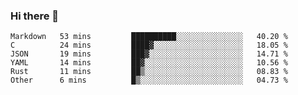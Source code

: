 ### Hi there 👋

<!--
**WShiBin/WShiBin** is a ✨ _special_ ✨ repository because its `README.md` (this file) appears on your GitHub profile.

Here are some ideas to get you started:

- 🔭 I’m currently working on ...
- 🌱 I’m currently learning ...
- 👯 I’m looking to collaborate on ...
- 🤔 I’m looking for help with ...
- 💬 Ask me about ...
- 📫 How to reach me: ...
- 😄 Pronouns: ...
- ⚡ Fun fact: ...
-->

<!--START_SECTION:waka-->

```text
Markdown   53 mins         ██████████░░░░░░░░░░░░░░░   40.20 %
C          24 mins         ████▓░░░░░░░░░░░░░░░░░░░░   18.05 %
JSON       19 mins         ███▓░░░░░░░░░░░░░░░░░░░░░   14.71 %
YAML       14 mins         ██▓░░░░░░░░░░░░░░░░░░░░░░   10.56 %
Rust       11 mins         ██▒░░░░░░░░░░░░░░░░░░░░░░   08.83 %
Other      6 mins          █▒░░░░░░░░░░░░░░░░░░░░░░░   04.73 %
```

<!--END_SECTION:waka-->
